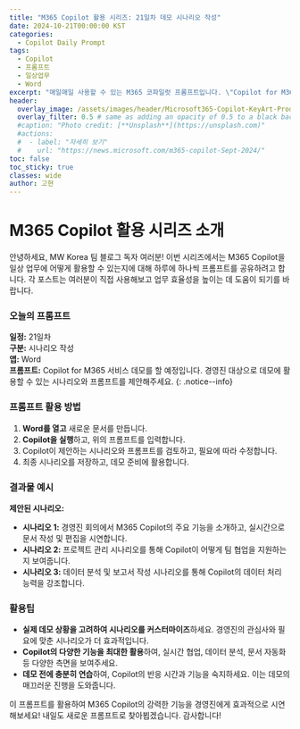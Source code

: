 ```yaml
---
title: "M365 Copilot 활용 시리즈: 21일차 데모 시나리오 작성"
date: 2024-10-21T00:00:00 KST
categories:
  - Copilot Daily Prompt
tags:
  - Copilot
  - 프롬프트
  - 일상업무
  - Word
excerpt: "매일매일 사용할 수 있는 M365 코파일럿 프롬프트입니다. \"Copilot for M365 서비스 데모를 할 예정입니다. 경영진 대상으로 데모에 활용할 수 있는 시나리오와 프롬프트를 제안해주세요.\""
header:
  overlay_image: /assets/images/header/Microsoft365-Copilot-KeyArt-Productivity-6K-01.png
  overlay_filter: 0.5 # same as adding an opacity of 0.5 to a black background
  #caption: "Photo credit: [**Unsplash**](https://unsplash.com)"
  #actions:
  #  - label: "자세히 보기"
  #    url: "https://news.microsoft.com/m365-copilot-Sept-2024/"
toc: false
toc_sticky: true
classes: wide
author: 고현
---
```


# M365 Copilot 활용 시리즈 소개

안녕하세요, MW Korea 팀 블로그 독자 여러분! 이번 시리즈에서는 M365 Copilot을 일상 업무에 어떻게 활용할 수 있는지에 대해 하루에 하나씩 프롬프트를 공유하려고 합니다. 각 포스트는 여러분이 직접 사용해보고 업무 효율성을 높이는 데 도움이 되기를 바랍니다.

### 오늘의 프롬프트

**일정:** 21일차  
**구분:** 시나리오 작성  
**앱:** Word  
**프롬프트:** Copilot for M365 서비스 데모를 할 예정입니다. 경영진 대상으로 데모에 활용할 수 있는 시나리오와 프롬프트를 제안해주세요.
{: .notice--info}

### 프롬프트 활용 방법

1. **Word를 열고** 새로운 문서를 만듭니다.
2. **Copilot을 실행**하고, 위의 프롬프트를 입력합니다.
3. Copilot이 제안하는 시나리오와 프롬프트를 검토하고, 필요에 따라 수정합니다.
4. 최종 시나리오를 저장하고, 데모 준비에 활용합니다.

### 결과물 예시

**제안된 시나리오:**

- **시나리오 1:** 경영진 회의에서 M365 Copilot의 주요 기능을 소개하고, 실시간으로 문서 작성 및 편집을 시연합니다.
- **시나리오 2:** 프로젝트 관리 시나리오를 통해 Copilot이 어떻게 팀 협업을 지원하는지 보여줍니다.
- **시나리오 3:** 데이터 분석 및 보고서 작성 시나리오를 통해 Copilot의 데이터 처리 능력을 강조합니다.

### 활용팁

- **실제 데모 상황을 고려하여 시나리오를 커스터마이즈**하세요. 경영진의 관심사와 필요에 맞춘 시나리오가 더 효과적입니다.
- **Copilot의 다양한 기능을 최대한 활용**하여, 실시간 협업, 데이터 분석, 문서 자동화 등 다양한 측면을 보여주세요.
- **데모 전에 충분히 연습**하여, Copilot의 반응 시간과 기능을 숙지하세요. 이는 데모의 매끄러운 진행을 도와줍니다.

이 프롬프트를 활용하여 M365 Copilot의 강력한 기능을 경영진에게 효과적으로 시연해보세요! 내일도 새로운 프롬프트로 찾아뵙겠습니다. 감사합니다!

